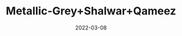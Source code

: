 ---
title: 'Metallic-Grey+Shalwar+Qameez'
date: '2022-03-08' 
metatag: '' 
inventory: '5.0' 
draft: false 
# meta description 
shortDescripton: 'AKB-2002+Metallic-Grey+Shalwar+Qameez'
description: 'Boys'
longdescription: ''
featured: True
# product Price
price: '2093.7'
priceBefore: '2991.0'
# Product Short Description
shortDescription: 'AKB-2002+Metallic-Grey+Shalwar+Qameez'
productID: '7E70F201-6762-EC11-995F-005056B3A416'
type: 'products'
category: 'Boys' 
thumnailproduct: 'https://alkhait.eralive.net/images/products/7E70F201-6762-EC11-995F-005056B3A4161.png' 
images:
  - image: 'images/products/7E70F201-6762-EC11-995F-005056B3A4161.png'  
  - image: 'images/products/7E70F201-6762-EC11-995F-005056B3A4162.png'  
  - image: 'images/products/7E70F201-6762-EC11-995F-005056B3A4163.png'  
Variants:
---